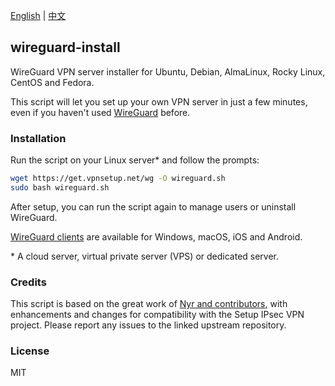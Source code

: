 [English](README.md) | [中文](README-zh.md)

## wireguard-install

WireGuard VPN server installer for Ubuntu, Debian, AlmaLinux, Rocky Linux, CentOS and Fedora.

This script will let you set up your own VPN server in just a few minutes, even if you haven't used [WireGuard](https://www.wireguard.com) before.

### Installation

Run the script on your Linux server\* and follow the prompts:

```bash
wget https://get.vpnsetup.net/wg -O wireguard.sh
sudo bash wireguard.sh
```

After setup, you can run the script again to manage users or uninstall WireGuard.

[WireGuard clients](https://www.wireguard.com/install/) are available for Windows, macOS, iOS and Android.

\* A cloud server, virtual private server (VPS) or dedicated server.

### Credits

This script is based on the great work of [Nyr and contributors](https://github.com/Nyr/wireguard-install), with enhancements and changes for compatibility with the Setup IPsec VPN project. Please report any issues to the linked upstream repository.

### License

MIT
